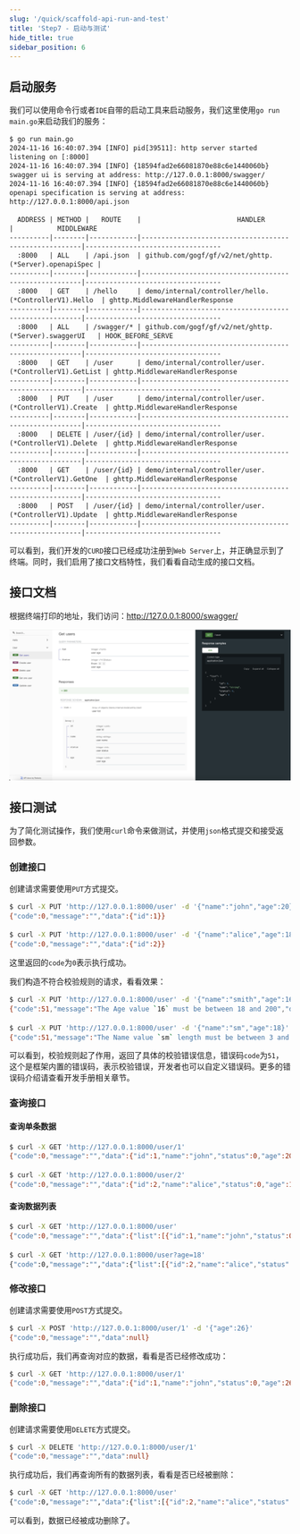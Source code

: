 ```yaml
---
slug: '/quick/scaffold-api-run-and-test'
title: 'Step7 - 启动与测试'
hide_title: true
sidebar_position: 6
---
```


## 启动服务

我们可以使用命令行或者`IDE`自带的启动工具来启动服务，我们这里使用`go run main.go`来启动我们的服务：

```text
$ go run main.go
2024-11-16 16:40:07.394 [INFO] pid[39511]: http server started listening on [:8000]
2024-11-16 16:40:07.394 [INFO] {18594fad2e66081870e88c6e1440060b} swagger ui is serving at address: http://127.0.0.1:8000/swagger/
2024-11-16 16:40:07.394 [INFO] {18594fad2e66081870e88c6e1440060b} openapi specification is serving at address: http://127.0.0.1:8000/api.json

  ADDRESS | METHOD |   ROUTE    |                        HANDLER                        |           MIDDLEWARE             
----------|--------|------------|-------------------------------------------------------|----------------------------------
  :8000   | ALL    | /api.json  | github.com/gogf/gf/v2/net/ghttp.(*Server).openapiSpec |                                  
----------|--------|------------|-------------------------------------------------------|----------------------------------
  :8000   | GET    | /hello     | demo/internal/controller/hello.(*ControllerV1).Hello  | ghttp.MiddlewareHandlerResponse  
----------|--------|------------|-------------------------------------------------------|----------------------------------
  :8000   | ALL    | /swagger/* | github.com/gogf/gf/v2/net/ghttp.(*Server).swaggerUI   | HOOK_BEFORE_SERVE                
----------|--------|------------|-------------------------------------------------------|----------------------------------
  :8000   | GET    | /user      | demo/internal/controller/user.(*ControllerV1).GetList | ghttp.MiddlewareHandlerResponse  
----------|--------|------------|-------------------------------------------------------|----------------------------------
  :8000   | PUT    | /user      | demo/internal/controller/user.(*ControllerV1).Create  | ghttp.MiddlewareHandlerResponse  
----------|--------|------------|-------------------------------------------------------|----------------------------------
  :8000   | DELETE | /user/{id} | demo/internal/controller/user.(*ControllerV1).Delete  | ghttp.MiddlewareHandlerResponse  
----------|--------|------------|-------------------------------------------------------|----------------------------------
  :8000   | GET    | /user/{id} | demo/internal/controller/user.(*ControllerV1).GetOne  | ghttp.MiddlewareHandlerResponse  
----------|--------|------------|-------------------------------------------------------|----------------------------------
  :8000   | POST   | /user/{id} | demo/internal/controller/user.(*ControllerV1).Update  | ghttp.MiddlewareHandlerResponse  
----------|--------|------------|-------------------------------------------------------|----------------------------------
```

可以看到，我们开发的`CURD`接口已经成功注册到`Web Server`上，并正确显示到了终端。同时，我们启用了接口文档特性，我们看看自动生成的接口文档。

## 接口文档

根据终端打印的地址，我们访问：http://127.0.0.1:8000/swagger/

![goframe api swagger](QQ_1731747246720.png)


## 接口测试

为了简化测试操作，我们使用`curl`命令来做测试，并使用`json`格式提交和接受返回参数。

### 创建接口

创建请求需要使用`PUT`方式提交。

```bash
$ curl -X PUT 'http://127.0.0.1:8000/user' -d '{"name":"john","age":20}'
{"code":0,"message":"","data":{"id":1}}

$ curl -X PUT 'http://127.0.0.1:8000/user' -d '{"name":"alice","age":18}'
{"code":0,"message":"","data":{"id":2}}
```
这里返回的`code`为`0`表示执行成功。

我们构造不符合校验规则的请求，看看效果：

```bash
$ curl -X PUT 'http://127.0.0.1:8000/user' -d '{"name":"smith","age":16}'
{"code":51,"message":"The Age value `16` must be between 18 and 200","data":null}

$ curl -X PUT 'http://127.0.0.1:8000/user' -d '{"name":"sm","age":18}'
{"code":51,"message":"The Name value `sm` length must be between 3 and 10","data":null}
```

可以看到，校验规则起了作用，返回了具体的校验错误信息，错误码`code`为`51`，这个是框架内置的错误码，表示校验错误，开发者也可以自定义错误码。更多的错误码介绍请查看开发手册相关章节。

### 查询接口

#### 查询单条数据
```bash
$ curl -X GET 'http://127.0.0.1:8000/user/1'
{"code":0,"message":"","data":{"id":1,"name":"john","status":0,"age":20}}

$ curl -X GET 'http://127.0.0.1:8000/user/2'
{"code":0,"message":"","data":{"id":2,"name":"alice","status":0,"age":18}}
```

#### 查询数据列表

```bash
$ curl -X GET 'http://127.0.0.1:8000/user'
{"code":0,"message":"","data":{"list":[{"id":1,"name":"john","status":0,"age":20},{"id":2,"name":"alice","status":0,"age":18}]}}

$ curl -X GET 'http://127.0.0.1:8000/user?age=18'
{"code":0,"message":"","data":{"list":[{"id":2,"name":"alice","status":0,"age":18}]}}
```

### 修改接口

创建请求需要使用`POST`方式提交。

```bash
$ curl -X POST 'http://127.0.0.1:8000/user/1' -d '{"age":26}'
{"code":0,"message":"","data":null}
```

执行成功后，我们再查询对应的数据，看看是否已经修改成功：

```bash
$ curl -X GET 'http://127.0.0.1:8000/user/1'
{"code":0,"message":"","data":{"id":1,"name":"john","status":0,"age":26}}
```

### 删除接口

创建请求需要使用`DELETE`方式提交。

```bash
$ curl -X DELETE 'http://127.0.0.1:8000/user/1'
{"code":0,"message":"","data":null}
```

执行成功后，我们再查询所有的数据列表，看看是否已经被删除：

```bash
$ curl -X GET 'http://127.0.0.1:8000/user'
{"code":0,"message":"","data":{"list":[{"id":2,"name":"alice","status":0,"age":18}]}}
```

可以看到，数据已经被成功删除了。
